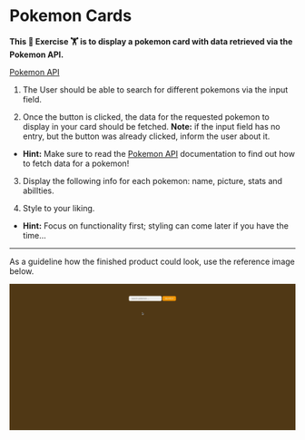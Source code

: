 # Pokemon Cards

**This :cartwheeling: Exercise :weight_lifting: is to display a pokemon card with data retrieved via the Pokemon API.**

[Pokemon API](https://pokeapi.co/) 

1. The User should be able to search for different pokemons via the input field.

2. Once the button is clicked, the data for the requested pokemon to display in your card should be fetched. **Note:** if the input field has no entry, but the button was already clicked, inform the user about it.
- **Hint:** Make sure to read the [Pokemon API](https://pokeapi.co/) documentation to find out how to fetch data for a pokemon!

3. Display the following info for each pokemon: name, picture, stats and abilIties.

4. Style to your liking.
- **Hint:** Focus on functionality first; styling can come later if you have the time...

---

As a guideline how the finished product could look, use the reference image below.

![](assets/gifs/poke.gif)
